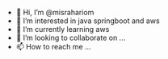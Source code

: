 - 👋 Hi, I’m @misrahariom
- 👀 I’m interested in java springboot and aws
- 🌱 I’m currently learning aws
- 💞️ I’m looking to collaborate on ...
- 📫 How to reach me ...

<!---
misrahariom/misrahariom is a ✨ special ✨ repository because its `README.md` (this file) appears on your GitHub profile.
You can click the Preview link to take a look at your changes.
--->
